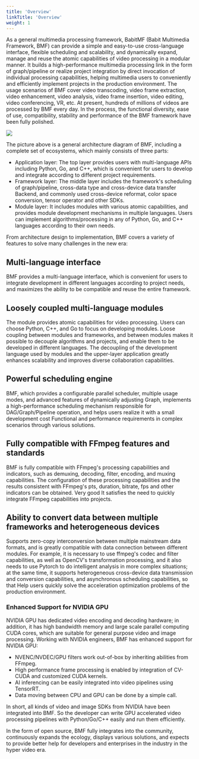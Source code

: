 ```yaml
---
title: 'Overview'
linkTitle: 'Overview'
weight: 1
---
```



As a general multimedia processing framework, BabitMF (Babit Multimedia Framework, BMF) can provide a simple and easy-to-use cross-language interface, flexible scheduling and scalability, and dynamically expand, manage and reuse the atomic capabilities of video processing in a modular manner. It builds a high-performance multimedia processing link in the form of graph/pipeline or realize project integration by direct invocation of individual processing capabilities, helping multimedia users to conveniently and efficiently implement projects in the production environment. The usage scenarios of BMF cover video transcoding, video frame extraction, video enhancement, video analysis, video frame insertion, video editing, video conferencing, VR, etc. At present, hundreds of millions of videos are processed by BMF every day. In the process, the functional diversity, ease of use, compatibility, stability and performance of the BMF framework have been fully polished.

<img src="/img/docs/bmf-framework.png" style="zoom:100%;" />

The picture above is a general architecture diagram of BMF, including a complete set of ecosystems, which mainly consists of three parts:
- Application layer: The top layer provides users with multi-language APIs including Python, Go, and C++, which is convenient for users to develop and integrate according to different project requirements.
- Framework layer: The middle layer includes the framework's scheduling of graph/pipeline, cross-data type and cross-device data transfer Backend, and commonly used cross-device reformat, color space conversion, tensor operator and other SDKs.
- Module layer: It includes modules with various atomic capabilities, and provides module development mechanisms in multiple languages. Users can implement algorithms/processing in any of Python, Go, and C++ languages according to their own needs.

From architecture design to implementation, BMF covers a variety of features to solve many challenges in the new era:
## Multi-language interface

BMF provides a multi-language interface, which is convenient for users to integrate development in different languages according to project needs, and maximizes the ability to be compatible and reuse the entire framework.

## Loosely coupled multi-language modules
The module provides atomic capabilities for video processing. Users can choose Python, C++, and Go to focus on developing modules. Loose coupling between modules and frameworks, and between modules makes it possible to decouple algorithms and projects, and enable them to be developed in different languages. The decoupling of the development language used by modules and the upper-layer application greatly enhances scalability and improves diverse collaboration capabilities.

## Powerful scheduling engine

BMF, which provides a configurable parallel scheduler, multiple usage modes, and advanced features of dynamically adjusting Graph, implements a high-performance scheduling mechanism responsible for DAG/Graph/Pipeline operation, and helps users realize it with a small development cost Functional and performance requirements in complex scenarios through various solutions.

## Fully compatible with FFmpeg features and standards

BMF is fully compatible with FFmpeg's processing capabilities and indicators, such as demuxing, decoding, filter, encoding, and muxing capabilities. The configuration of these processing capabilities and the results consistent with FFmpeg's pts, duration, bitrate, fps and other indicators can be obtained. Very good It satisfies the need to quickly integrate FFmpeg capabilities into projects.

## Ability to convert data between multiple frameworks and heterogeneous devices

Supports zero-copy interconversion between multiple mainstream data formats, and is greatly compatible with data connection between different modules. For example, it is necessary to use ffmpeg's codec and filter capabilities, as well as OpenCV's transformation processing, and it also needs to use Pytorch to do intelligent analysis in more complex situations; at the same time, it supports heterogeneous cross-device data transmission and conversion capabilities, and asynchronous scheduling capabilities, so that Help users quickly solve the acceleration optimization problems of the production environment.

### Enhanced Support for NVIDIA GPU 

NVIDIA GPU has dedicated video encoding and decoding hardware; in addition, it has high bandwidth memory and large scale parallel computing CUDA cores, which are suitable for general purpose video and image processing. Working with NVIDIA engineers, BMF has enhanced support for NVIDIA GPU: 
* NVENC/NVDEC/GPU filters work out-of-box by inheriting abilities from FFmpeg. 
* High performance frame processing is enabled by integration of CV-CUDA and customized CUDA kernels. 
* AI inferencing can be easily integrated into video pipelines using TensorRT. 
* Data moving between CPU and GPU can be done by a simple call. 

In short, all kinds of video and image SDKs from NVIDIA have been integrated into BMF. So the developer can write GPU accelerated video processing pipelines with Python/Go/C++ easily and run them efficiently.

In the form of open source, BMF fully integrates into the community, continuously expands the ecology, displays various solutions, and expects to provide better help for developers and enterprises in the industry in the hyper video era.